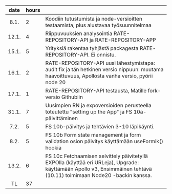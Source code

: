 |date | hours |  |
|:--:|:--|:----|
|8.1.|2| Koodiin tutustumista ja node-versioitten testaamista, plus alustavaa työsuunnitelmaa|
|12.1.|4| Riippuvuuksien analysointia RATE-REPOSITORY-API ja RATE-REPOSITORY-APP|
|15.1.|5| Yrityksiä rakentaa tyhjästä packagesta RATE-REPOSITORY-API. Ei onnistu.|
|16.1.|2| RATE-REPOSITORY-API uusi lähestymistapa: audit fix ja tän hetkinen versio nippuun: muutama haavoittuvuus, Apollosta vanha versio, pyörii node 20|
|17.1.|1| RATE-REPOSITORY-API testausta, Matille fork-versio Githubiin|
|31.1.|7| Uusimpien RN ja expoversioiden perusteella toteutettu "setting up the App" ja FS 10a-päivittäminen|
|7.2.|5| FS 10b-päivitys ja tehtävien 3-10 läpikäynti.|
|8.2.|5| FS 10b Form state management ja form validation osion päivitys käyttämään useFormik() hookia|
|13.2.|6| FS 10c Fetchaamisen selvittely päivitetyllä EXPOlla (käyttää eri URLeja), Upgrade: käyttämään Apollo v3, Ensimmäinen tehtävä (10.11) toimimaan Node20 -backin kanssa.|
|TL|37| |
